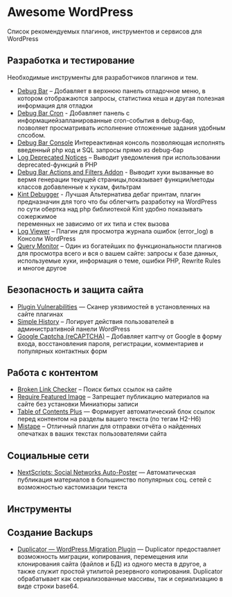 # Awesome WordPress

Список рекомендуемых плагинов, инструментов и сервисов для WordPress

## Разработка и тестирование

Необходимые инструменты для разработчиков плагинов и тем.

* [Debug Bar](https://ru.wordpress.org/plugins/debug-bar/) – Добавляет в верхнюю панель отладочное меню, в котором
  отображаются запросы, статистика кеша и другая полезная информация для отладки
* [Debug Bar Cron](https://ru.wordpress.org/plugins/debug-bar-cron/) - Добавляет панель с информациейзапланированные 
  cron-события в debug-бар, позволяет просматривать исполнение отложенные задания удобным спсобом.
* [Debug Bar Console](https://ru.wordpress.org/plugins/debug-bar-console/) Интереактивная консоль позволяющая исполнять
   введенный php код и SQL запросы прямо из debug-бар 
* [Log Deprecated Notices](https://ru.wordpress.org/plugins/log-deprecated-notices/) – Выводит уведомления при
  использовании deprecated-функций в PHP
* [Debug Bar Actions and Filters Addon](https://ru.wordpress.org/plugins/debug-bar-actions-and-filters-addon/) - Выводит хуки вызванные во вермя генерации текущей страницы,показывает функции/методы классов добавленные к хукам, фильтрам 
* [Kint Debugger](https://ru.wordpress.org/plugins/kint-debugger/) -  Лучшая Альтернатива дебаг принтам, плагин предназначин
   для того что бы облегчить разработку на WordPress по сути обертка над php библиотекой Kint удобно показывать сожержимое  
   переменных не зависимо от их типа и стек вызова 
* [Log Viewer](https://ru.wordpress.org/plugins/log-viewer/) – Плагин для просмотра журнала ошибок (error_log)
  в Консоли WordPress  
* [Query Monitor](https://ru.wordpress.org/plugins/query-monitor/) – Один из богатейших по функциональности плагинов
  для просмотра всего и вся о вашем сайте: запросы к базе данных, используемые хуки, информация о теме,
  ошибки PHP, Rewrite Rules и многое другое

## Безопасность и защита сайта

* [Plugin Vulnerabilities](https://ru.wordpress.org/plugins/plugin-vulnerabilities/) — Сканер уязвимостей в
  установленных на сайте плагинах
* [Simple History](https://ru.wordpress.org/plugins/simple-history/) – Логирует действия пользователей в
  административной панели WordPress
* [Google Captcha (reCAPTCHA)](https://ru.wordpress.org/plugins/google-captcha/) – Добавляет каптчу от Google в форму
  входа, восстановления пароля, регистрации, комментариев и популярных контактных форм

## Работа с контентом

* [Broken Link Checker](https://ru.wordpress.org/plugins/broken-link-checker/) – Поиск битых ссылок на сайте
* [Require Featured Image](https://ru.wordpress.org/plugins/require-featured-image/) – Запрещает публикацию материалов
  на сайте без установки Миниатюры записи
* [Table of Contents Plus](https://ru.wordpress.org/plugins/table-of-contents-plus/) — Формирует автоматический блок ссылок перед контентом на разделы вашего текста (по тегам H2-H6)
* [Mistape](https://ru.wordpress.org/plugins/mistape/) – Отличный плагин для отправки отчёта о найденных опечатках в
  ваших текстах пользователями сайта

## Социальные сети

* [NextScripts: Social Networks Auto-Poster](https://ru.wordpress.org/plugins/social-networks-auto-poster-facebook-twitter-g/) — Автоматическая
  публикация материалов в большинство популярных соц. сетей с возможностью кастомизации текста

## Инструменты

## Создание Backups

* [Duplicator — WordPress Migration Plugin](https://ru.wordpress.org/plugins/duplicator/) — Duplicator предоставляет возможность миграции, копирования, перемещения или клонирования сайта (файлов и БД) из одного места в другое, а также служит простой утилитой резервного копирования. Duplicator обрабатывает как сериализованные массивы, так и сериализацию в виде строки base64.
